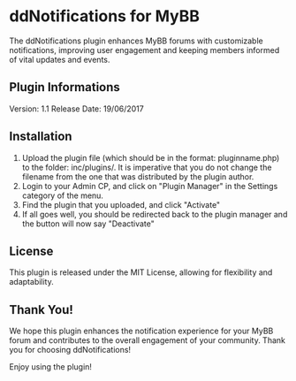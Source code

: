 # ddNotifications for MyBB
The ddNotifications plugin enhances MyBB forums with customizable notifications, improving user engagement and keeping members informed of vital updates and events.

## Plugin Informations
Version: 1.1
Release Date: 19/06/2017

## Installation
1. Upload the plugin file (which should be in the format: pluginname.php) to the folder: inc/plugins/. It is imperative that you do not change the filename from the one that was distributed by the plugin author.
2. Login to your Admin CP, and click on "Plugin Manager" in the Settings category of the menu.
3. Find the plugin that you uploaded, and click "Activate"
4. If all goes well, you should be redirected back to the plugin manager and the button will now say "Deactivate"

## License
This plugin is released under the MIT License, allowing for flexibility and adaptability.

## Thank You!
We hope this plugin enhances the notification experience for your MyBB forum and contributes to the overall engagement of your community. Thank you for choosing ddNotifications!

Enjoy using the plugin!

